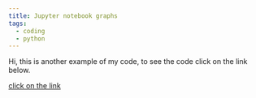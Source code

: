 ```yaml
---
title: Jupyter notebook graphs
tags:
  - coding
  - python
---
```

Hi, this is another example of my code, to see the code click on the link below. 

<a href="https://github.com/fjyeo/website/blob/master/_notebooks/graphs.ipynb">click on the link</a>
